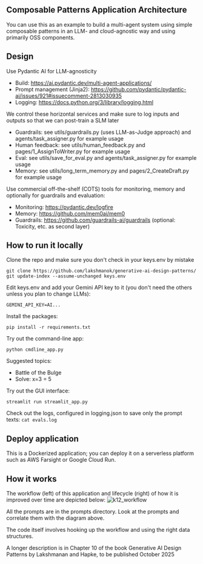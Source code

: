 ## Composable Patterns Application Architecture
You can use this as an example to build a multi-agent system using
simple composable patterns in an LLM- and cloud-agnostic way and
using primarily OSS components.

## Design
Use Pydantic AI for LLM-agnosticity
* Build: https://ai.pydantic.dev/multi-agent-applications/
* Prompt management (Jinja2): https://github.com/pydantic/pydantic-ai/issues/921#issuecomment-2813030935
* Logging: https://docs.python.org/3/library/logging.html

We control these horizontal services and make sure to log inputs and outputs so that we can post-train a SLM later
* Guardrails: see utils/guardrails.py (uses LLM-as-Judge approach) and agents/task_assigner.py for example usage
* Human feedback: see utils/human_feedback.py and pages/1_AssignToWriter.py for example usage
* Eval: see utils/save_for_eval.py and agents/task_assigner.py for example usage
* Memory: see utils/long_term_memory.py and pages/2_CreateDraft.py for example usage

Use commercial off-the-shelf (COTS) tools for monitoring, memory and optionally for guardrails and evaluation:
* Monitoring: https://pydantic.dev/logfire
* Memory: https://github.com/mem0ai/mem0
* Guardrails: https://github.com/guardrails-ai/guardrails (optional: Toxicity, etc. as second layer)

## How to run it locally
Clone the repo and make sure you don't check in your keys.env by mistake
```
git clone https://github.com/lakshmanok/generative-ai-design-patterns/
git update-index --assume-unchanged keys.env
```
Edit keys.env and add your Gemini API key to it (you don't need the others unless you plan to change LLMs):
```
GEMINI_API_KEY=AI...
```

Install the packages:
```
pip install -r requirements.txt 
```

Try out the command-line app:
``` 
python cmdline_app.py 
```

Suggested topics:
* Battle of the Bulge
* Solve: x=3 = 5

Try out the GUI interface:
``` 
streamlit run streamlit_app.py 
```

Check out the logs, configured in logging.json to save only the prompt texts:
``` cat evals.log ```

## Deploy application
This is a Dockerized application; you can deploy it on
a serverless platform such as AWS Farsight or Google Cloud Run.


## How it works
The workflow (left) of this application and lifecycle (right) of how it is improved over time are depicted below:
![k12_workflow](k12_content_writing_workflow.png)

All the prompts are in the prompts directory.
Look at the prompts and correlate them with the diagram above.

The code itself involves hooking up the workflow and using the right data structures.

A longer description is in Chapter 10 of the book Generative AI Design Patterns by Lakshmanan and Hapke, to be published October 2025

